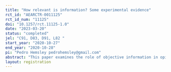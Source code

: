 ```yaml
---
title: "How relevant is information? Some experimental evidence"
rct_id: "AEARCTR-0011125"
rct_id_num: "11125"
doi: "10.1257/rct.11125-1.0"
date: "2023-03-20"
status: "completed"
jel: "C91, D83, D91, L82 "
start_year: "2020-10-27"
end_year: "2020-10-28"
pi: "Pedro Hemsley pedrohemsley@gmail.com"
abstract: "This paper examines the role of objective information in opinion formation. While fact checking has been widely adopted as a tool to fight fake news, it remains unclear whether people actually use objective information to form their opinions, given that opinion formation may be influenced by a variety of factors. To investigate this, we conducted online experiments on three topics (gun violence, global warming, and Covid-19) to measure the impact of objective information on opinion formation. Participants were randomly assigned to a treatment or control group, with the former receiving objective information about the topic and the latter receiving none. Results indicate that objective information had a non-significant impact on opinion formation across all topics, which raises concerns about the effectiveness of using objective information to counter fake news. Additionally, we find a strong correlation between political position and opinion formation."
layout: registration
---
```


